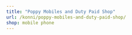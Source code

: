 ```yaml
---
title: "Poppy Mobiles and Duty Paid Shop"
url: /konni/poppy-mobiles-and-duty-paid-shop/
shop: mobile phone
---
```

